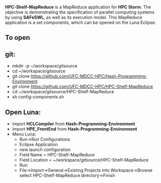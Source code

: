 **HPC-Shelf-MapReduce** is a MapReduce application for **HPC Storm**. The objective is demonstrating the specification of parallel computing systems by using **SAFeSWL**, as well as its execution model. This MapReduce application is a set components, which can be opened on the Luna Eclipse.

To open
-------

git:
----

* mkdir -p ~/workspace/gitsource
* cd ~/workspace/gitsource
* git clone https://github.com/UFC-MDCC-HPC/Hash-Programming-Environment
* git clone https://github.com/UFC-MDCC-HPC/HPC-Shelf-MapReduce
* cd ~/workspace/gitsource/HPC-Shelf-MapReduce
* sh config-components.sh

Open Luna:
----------

* import **HCLCompiler** from **Hash-Programming-Environment**
* Import **HPE_FrontEnd** from **Hash-Programming-Environment**
* Menu Luna: 
  * Run->Run Configurations
  * Eclipse Application
  * new launch configuration
  * Field Name = HPC-Shelf-MapReduce
  * Field Location = ~/workspace/gitsource/HPC-Shelf-MapReduce
  * Run
  * File->Import->General->Existing Projects into Workspace->Browse select HPC-Shelf-MapReduce directory->Finish
